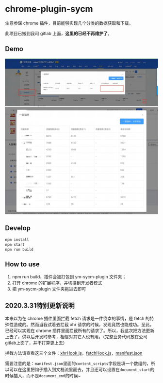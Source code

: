 # chrome-plugin-sycm

生意参谋 chrome 插件，目前能够实现几个分类的数据获取和下载。

此项目已搬到我司 gitlab 上面，**这里的已经不再维护了**。

## Demo

![demo1](./images/demo1.png)
![demo2](./images/demo2.png)

## Develop

```
npm install
npm start
npm run build
```

## How to use

1. npm run build，插件会被打包到 ym-sycm-plugin 文件夹；
2. 打开 chrome 的扩展程序，并切换到开发者模式
3. 把 ym-sycm-plugin 文件夹拖进去即可

## 2020.3.31特别更新说明

本来以为在 chrome 插件里面拦截 fetch 请求是一件侥幸的事情，是 fetch 的特殊性造成的。然而当我试着去拦截 xhr 请求的时候，发现竟然也能成功。至此，已经可以实现在 chrome 插件里面拦截所有的请求了。所以，我这次把方法更新上去了，供以后开发时参考，相信对其它人也有用。（完整业务代码放在公司gitlab上面了，并不打算更上去）

拦截方法请查看这三个文件：[xhrHook.js](./js/xhrHook.js)，[fetchHook.js](./js/fetchHook.js)，[manifest.json](./manifest.json)

需要注意的是：```manifest.json```里面的```content_scripts```字段是填一个数组的，所以可以在这里把钩子插入到文档流里面去，并且还可以设置在```document_start```的时候插入，而不是```document_end```的时候~

